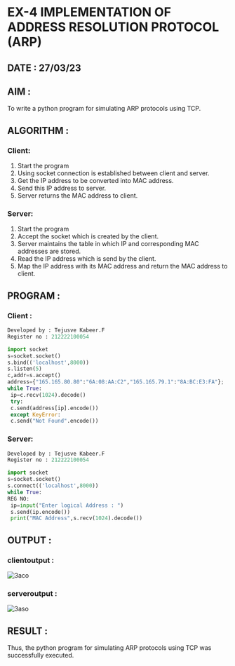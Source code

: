 # EX-4 IMPLEMENTATION OF ADDRESS RESOLUTION PROTOCOL (ARP)

## DATE : 27/03/23

## AIM :

To write a python program for simulating ARP protocols using TCP.

## ALGORITHM :

### Client:
1. Start the program
2. Using socket connection is established between client and server.
3. Get the IP address to be converted into MAC address.
4. Send this IP address to server.
5. Server returns the MAC address to client.

### Server:
1. Start the program
2. Accept the socket which is created by the client.
3. Server maintains the table in which IP and corresponding MAC addresses are
stored.
4. Read the IP address which is send by the client.
5. Map the IP address with its MAC address and return the MAC address to client.

## PROGRAM :

### Client :
```python
Developed by : Tejusve Kabeer.F
Register no : 212222100054

import socket
s=socket.socket()
s.bind(('localhost',8000))
s.listen(5)
c,addr=s.accept()
address={"165.165.80.80":"6A:08:AA:C2","165.165.79.1":"8A:BC:E3:FA"};
while True:
 ip=c.recv(1024).decode()
 try:
 c.send(address[ip].encode())
 except KeyError:
 c.send("Not Found".encode())
```
### Server:
```python
Developed by : Tejusve Kabeer.F
Register no : 212222100054

import socket
s=socket.socket()
s.connect(('localhost',8000))
while True:
REG NO:
 ip=input("Enter logical Address : ")
 s.send(ip.encode())
 print("MAC Address",s.recv(1024).decode())
```
## OUTPUT :

### clientoutput :
![3aco](https://github.com/Reebak04/EX-4/assets/118364993/88bcd8c3-ce10-4975-ab3a-aad4619b447f)

### serveroutput :
![3aso](https://github.com/Reebak04/EX-4/assets/118364993/dcccd0c8-7431-4985-a58f-7a9ea9c0682c)

## RESULT :
Thus, the python program for simulating ARP protocols using TCP was successfully executed.
